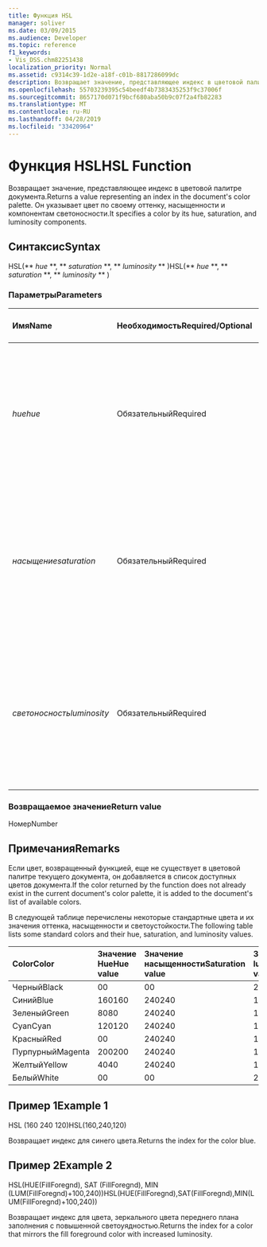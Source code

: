 ```yaml
---
title: Функция HSL
manager: soliver
ms.date: 03/09/2015
ms.audience: Developer
ms.topic: reference
f1_keywords:
- Vis_DSS.chm82251438
localization_priority: Normal
ms.assetid: c9314c39-1d2e-a18f-c01b-8817286099dc
description: Возвращает значение, представляющее индекс в цветовой палитре документа. Он указывает цвет по своему оттенку, насыщенности и компонентам светоносности.
ms.openlocfilehash: 55703239395c54beedf4b7383435253f9c37006f
ms.sourcegitcommit: 8657170d071f9bcf680aba50b9c07f2a4fb82283
ms.translationtype: MT
ms.contentlocale: ru-RU
ms.lasthandoff: 04/28/2019
ms.locfileid: "33420964"
---
```

# <a name="hsl-function"></a><span data-ttu-id="0c583-104">Функция HSL</span><span class="sxs-lookup"><span data-stu-id="0c583-104">HSL Function</span></span>

<span data-ttu-id="0c583-105">Возвращает значение, представляющее индекс в цветовой палитре документа.</span><span class="sxs-lookup"><span data-stu-id="0c583-105">Returns a value representing an index in the document's color palette.</span></span> <span data-ttu-id="0c583-106">Он указывает цвет по своему оттенку, насыщенности и компонентам светоносности.</span><span class="sxs-lookup"><span data-stu-id="0c583-106">It specifies a color by its hue, saturation, and luminosity components.</span></span>
  
## <a name="syntax"></a><span data-ttu-id="0c583-107">Синтаксис</span><span class="sxs-lookup"><span data-stu-id="0c583-107">Syntax</span></span>

<span data-ttu-id="0c583-108">HSL(\*\* *hue* \*\*, \*\* *saturation* \*\*, \*\* *luminosity* \*\* )</span><span class="sxs-lookup"><span data-stu-id="0c583-108">HSL(\*\* *hue* \*\*, \*\* *saturation* \*\*, \*\* *luminosity* \*\* )</span></span> 
  
### <a name="parameters"></a><span data-ttu-id="0c583-109">Параметры</span><span class="sxs-lookup"><span data-stu-id="0c583-109">Parameters</span></span>

|<span data-ttu-id="0c583-110">**Имя**</span><span class="sxs-lookup"><span data-stu-id="0c583-110">**Name**</span></span>|<span data-ttu-id="0c583-111">**Необходимость**</span><span class="sxs-lookup"><span data-stu-id="0c583-111">**Required/Optional**</span></span>|<span data-ttu-id="0c583-112">**Тип данных**</span><span class="sxs-lookup"><span data-stu-id="0c583-112">**Data Type**</span></span>|<span data-ttu-id="0c583-113">**Описание**</span><span class="sxs-lookup"><span data-stu-id="0c583-113">**Description**</span></span>|
|:-----|:-----|:-----|:-----|
| <span data-ttu-id="0c583-114">_hue_</span><span class="sxs-lookup"><span data-stu-id="0c583-114">_hue_</span></span> <br/> |<span data-ttu-id="0c583-115">Обязательный</span><span class="sxs-lookup"><span data-stu-id="0c583-115">Required</span></span>  <br/> |<span data-ttu-id="0c583-116">**Number**</span><span class="sxs-lookup"><span data-stu-id="0c583-116">**Number**</span></span> <br/> |<span data-ttu-id="0c583-117">Оттенок цвета, выраженный как число в диапазоне от 0 до 239, включительно или выражение, которое оценивает до такого числа.</span><span class="sxs-lookup"><span data-stu-id="0c583-117">The color's hue, expressed as a number in the range 0 to 239, inclusive, or an expression that evaluates to such a number.</span></span>  <br/> |
| <span data-ttu-id="0c583-118">_насыщение_</span><span class="sxs-lookup"><span data-stu-id="0c583-118">_saturation_</span></span> <br/> |<span data-ttu-id="0c583-119">Обязательный</span><span class="sxs-lookup"><span data-stu-id="0c583-119">Required</span></span>  <br/> |<span data-ttu-id="0c583-120">**Number**</span><span class="sxs-lookup"><span data-stu-id="0c583-120">**Number**</span></span> <br/> |<span data-ttu-id="0c583-121">Насыщенность цвета, выраженная как число в диапазоне от 0 до 240 включительно или выражение, оцениваемого до такого числа.</span><span class="sxs-lookup"><span data-stu-id="0c583-121">The color's saturation, expressed as a number in the range 0 to 240, inclusive, or an expression that evaluates to such a number.</span></span>  <br/> |
| <span data-ttu-id="0c583-122">_светоносность_</span><span class="sxs-lookup"><span data-stu-id="0c583-122">_luminosity_</span></span> <br/> |<span data-ttu-id="0c583-123">Обязательный</span><span class="sxs-lookup"><span data-stu-id="0c583-123">Required</span></span>  <br/> |<span data-ttu-id="0c583-124">**Number**</span><span class="sxs-lookup"><span data-stu-id="0c583-124">**Number**</span></span> <br/> | <span data-ttu-id="0c583-125">Светоносность цвета, выраженная как число в диапазоне от 0 до 240 включительно или выражение, которое оценивается до такого числа.</span><span class="sxs-lookup"><span data-stu-id="0c583-125">The color's luminosity, expressed as a number in the range 0 to 240, inclusive, or an expression that evaluates to such a number.</span></span>  <br/> |
   
### <a name="return-value"></a><span data-ttu-id="0c583-126">Возвращаемое значение</span><span class="sxs-lookup"><span data-stu-id="0c583-126">Return value</span></span>

<span data-ttu-id="0c583-127">Номер</span><span class="sxs-lookup"><span data-stu-id="0c583-127">Number</span></span>
  
## <a name="remarks"></a><span data-ttu-id="0c583-128">Примечания</span><span class="sxs-lookup"><span data-stu-id="0c583-128">Remarks</span></span>

<span data-ttu-id="0c583-129">Если цвет, возвращенный функцией, еще не существует в цветовой палитре текущего документа, он добавляется в список доступных цветов документа.</span><span class="sxs-lookup"><span data-stu-id="0c583-129">If the color returned by the function does not already exist in the current document's color palette, it is added to the document's list of available colors.</span></span> 
  
<span data-ttu-id="0c583-130">В следующей таблице перечислены некоторые стандартные цвета и их значения оттенка, насыщенности и светоустойкости.</span><span class="sxs-lookup"><span data-stu-id="0c583-130">The following table lists some standard colors and their hue, saturation, and luminosity values.</span></span> 
  
|<span data-ttu-id="0c583-131">**Color**</span><span class="sxs-lookup"><span data-stu-id="0c583-131">**Color**</span></span>|<span data-ttu-id="0c583-132">**Значение Hue**</span><span class="sxs-lookup"><span data-stu-id="0c583-132">**Hue value**</span></span>|<span data-ttu-id="0c583-133">**Значение насыщенности**</span><span class="sxs-lookup"><span data-stu-id="0c583-133">**Saturation value**</span></span>|<span data-ttu-id="0c583-134">**Значение luminosity**</span><span class="sxs-lookup"><span data-stu-id="0c583-134">**Luminosity value**</span></span>|
|:-----|:-----|:-----|:-----|
|<span data-ttu-id="0c583-135">Черный</span><span class="sxs-lookup"><span data-stu-id="0c583-135">Black</span></span>  <br/> |<span data-ttu-id="0c583-136">0</span><span class="sxs-lookup"><span data-stu-id="0c583-136">0</span></span>  <br/> |<span data-ttu-id="0c583-137">0</span><span class="sxs-lookup"><span data-stu-id="0c583-137">0</span></span>  <br/> |<span data-ttu-id="0c583-138">24</span><span class="sxs-lookup"><span data-stu-id="0c583-138">24</span></span>  <br/> |
|<span data-ttu-id="0c583-139">Синий</span><span class="sxs-lookup"><span data-stu-id="0c583-139">Blue</span></span>  <br/> |<span data-ttu-id="0c583-140">160</span><span class="sxs-lookup"><span data-stu-id="0c583-140">160</span></span>  <br/> |<span data-ttu-id="0c583-141">240</span><span class="sxs-lookup"><span data-stu-id="0c583-141">240</span></span>  <br/> |<span data-ttu-id="0c583-142">120</span><span class="sxs-lookup"><span data-stu-id="0c583-142">120</span></span>  <br/> |
|<span data-ttu-id="0c583-143">Зеленый</span><span class="sxs-lookup"><span data-stu-id="0c583-143">Green</span></span>  <br/> |<span data-ttu-id="0c583-144">80</span><span class="sxs-lookup"><span data-stu-id="0c583-144">80</span></span>  <br/> |<span data-ttu-id="0c583-145">240</span><span class="sxs-lookup"><span data-stu-id="0c583-145">240</span></span>  <br/> |<span data-ttu-id="0c583-146">120</span><span class="sxs-lookup"><span data-stu-id="0c583-146">120</span></span>  <br/> |
|<span data-ttu-id="0c583-147">Cyan</span><span class="sxs-lookup"><span data-stu-id="0c583-147">Cyan</span></span>  <br/> |<span data-ttu-id="0c583-148">120</span><span class="sxs-lookup"><span data-stu-id="0c583-148">120</span></span>  <br/> |<span data-ttu-id="0c583-149">240</span><span class="sxs-lookup"><span data-stu-id="0c583-149">240</span></span>  <br/> |<span data-ttu-id="0c583-150">120</span><span class="sxs-lookup"><span data-stu-id="0c583-150">120</span></span>  <br/> |
|<span data-ttu-id="0c583-151">Красный</span><span class="sxs-lookup"><span data-stu-id="0c583-151">Red</span></span>  <br/> |<span data-ttu-id="0c583-152">0</span><span class="sxs-lookup"><span data-stu-id="0c583-152">0</span></span>  <br/> |<span data-ttu-id="0c583-153">240</span><span class="sxs-lookup"><span data-stu-id="0c583-153">240</span></span>  <br/> |<span data-ttu-id="0c583-154">120</span><span class="sxs-lookup"><span data-stu-id="0c583-154">120</span></span>  <br/> |
|<span data-ttu-id="0c583-155">Пурпурный</span><span class="sxs-lookup"><span data-stu-id="0c583-155">Magenta</span></span>  <br/> |<span data-ttu-id="0c583-156">200</span><span class="sxs-lookup"><span data-stu-id="0c583-156">200</span></span>  <br/> |<span data-ttu-id="0c583-157">240</span><span class="sxs-lookup"><span data-stu-id="0c583-157">240</span></span>  <br/> |<span data-ttu-id="0c583-158">120</span><span class="sxs-lookup"><span data-stu-id="0c583-158">120</span></span>  <br/> |
|<span data-ttu-id="0c583-159">Желтый</span><span class="sxs-lookup"><span data-stu-id="0c583-159">Yellow</span></span>  <br/> |<span data-ttu-id="0c583-160">40</span><span class="sxs-lookup"><span data-stu-id="0c583-160">40</span></span>  <br/> |<span data-ttu-id="0c583-161">240</span><span class="sxs-lookup"><span data-stu-id="0c583-161">240</span></span>  <br/> |<span data-ttu-id="0c583-162">120</span><span class="sxs-lookup"><span data-stu-id="0c583-162">120</span></span>  <br/> |
|<span data-ttu-id="0c583-163">Белый</span><span class="sxs-lookup"><span data-stu-id="0c583-163">White</span></span>  <br/> |<span data-ttu-id="0c583-164">0</span><span class="sxs-lookup"><span data-stu-id="0c583-164">0</span></span>  <br/> |<span data-ttu-id="0c583-165">0</span><span class="sxs-lookup"><span data-stu-id="0c583-165">0</span></span>  <br/> |<span data-ttu-id="0c583-166">240</span><span class="sxs-lookup"><span data-stu-id="0c583-166">240</span></span>  <br/> |
   
## <a name="example-1"></a><span data-ttu-id="0c583-167">Пример 1</span><span class="sxs-lookup"><span data-stu-id="0c583-167">Example 1</span></span>

<span data-ttu-id="0c583-168">HSL (160 240 120)</span><span class="sxs-lookup"><span data-stu-id="0c583-168">HSL(160,240,120)</span></span>
  
<span data-ttu-id="0c583-169">Возвращает индекс для синего цвета.</span><span class="sxs-lookup"><span data-stu-id="0c583-169">Returns the index for the color blue.</span></span>
  
## <a name="example-2"></a><span data-ttu-id="0c583-170">Пример 2</span><span class="sxs-lookup"><span data-stu-id="0c583-170">Example 2</span></span>

<span data-ttu-id="0c583-171">HSL(HUE(FillForegnd), SAT (FillForegnd), MIN (LUM(FillForegnd)+100,240))</span><span class="sxs-lookup"><span data-stu-id="0c583-171">HSL(HUE(FillForegnd),SAT(FillForegnd),MIN(LUM(FillForegnd)+100,240))</span></span>
  
<span data-ttu-id="0c583-172">Возвращает индекс для цвета, зеркального цвета переднего плана заполнения с повышенной светоуядностью.</span><span class="sxs-lookup"><span data-stu-id="0c583-172">Returns the index for a color that mirrors the fill foreground color with increased luminosity.</span></span>
  

